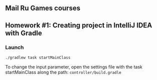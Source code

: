 ## Mail Ru Games courses
## Homework #1: Creating project in IntelliJ IDEA with Gradle
### Launch
```shell
./gradlew task startMainClass
```
To change the input parameter, open the settings file with the task startMainClass along the path: `controller/build.gradle`
